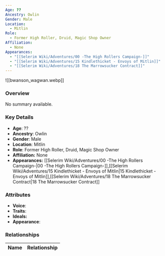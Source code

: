 ```yaml
---
Age: ??
Ancestry: Owlin
Gender: Male
Location:
  - Mitlin
Role:
  - Former High Roller, Druid, Magic Shop Owner
Affiliation:
  - None
Appearances:
  - "[[Selerim Wiki/Adventures/00 -The High Rollers Campaign-]]"
  - "[[Selerim Wiki/Adventures/15 Kindlethicket - Envoys of Mitlin]]"
  - "[[Selerim Wiki/Adventures/18 The Marrowsucker Contract]]"
---
```


![[bwanson_wagwan.webp]]

### Overview
No summary available.

### Key Details
- **Age**: ??
- **Ancestry**: Owlin
- **Gender**: Male
- **Location**: Mitlin
- **Role**: Former High Roller, Druid, Magic Shop Owner
- **Affiliation:** None
- **Appearances:** [[Selerim Wiki/Adventures/00 -The High Rollers Campaign-\|00 -The High Rollers Campaign-]],[[Selerim Wiki/Adventures/15 Kindlethicket - Envoys of Mitlin\|15 Kindlethicket - Envoys of Mitlin]],[[Selerim Wiki/Adventures/18 The Marrowsucker Contract\|18 The Marrowsucker Contract]]

### Attributes
- **Voice**: 
- **Traits**: 
- **Ideals:** 
- **Appearance**:

### Relationships

| Name  | Relationship |
| ----- | ------------ |

